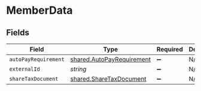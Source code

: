 # MemberData


## Fields

| Field                                                                         | Type                                                                          | Required                                                                      | Description                                                                   |
| ----------------------------------------------------------------------------- | ----------------------------------------------------------------------------- | ----------------------------------------------------------------------------- | ----------------------------------------------------------------------------- |
| `autoPayRequirement`                                                          | [shared.AutoPayRequirement](../../../sdk/models/shared/autopayrequirement.md) | :heavy_minus_sign:                                                            | N/A                                                                           |
| `externalId`                                                                  | *string*                                                                      | :heavy_minus_sign:                                                            | N/A                                                                           |
| `shareTaxDocument`                                                            | [shared.ShareTaxDocument](../../../sdk/models/shared/sharetaxdocument.md)     | :heavy_minus_sign:                                                            | N/A                                                                           |